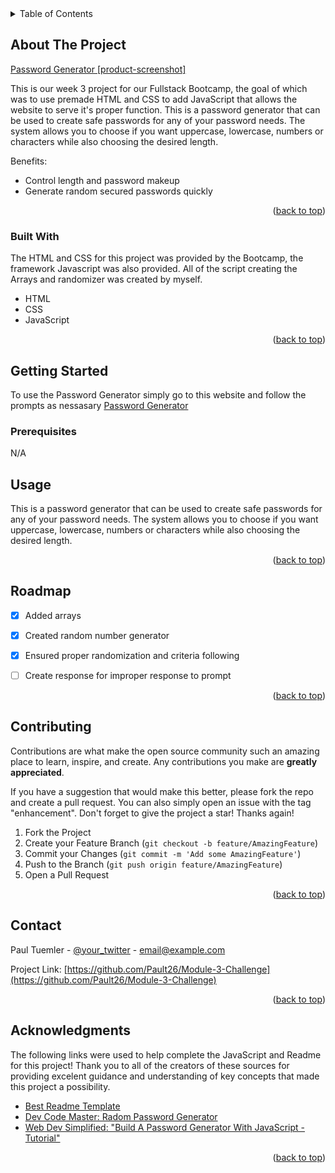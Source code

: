 
<details>
  <summary>Table of Contents</summary>
  <ol>
    <li>
      <a href="#about-the-project">About The Project</a>
      <ul>
        <li><a href="#built-with">Built With</a></li>
      </ul>
    </li>
    <li>
      <a href="#getting-started">Getting Started</a>
      <ul>
        <li><a href="#prerequisites">Prerequisites</a></li>
        <li><a href="#installation">Installation</a></li>
      </ul>
    </li>
    <li><a href="#usage">Usage</a></li>
    <li><a href="#roadmap">Roadmap</a></li>
    <li><a href="#contributing">Contributing</a></li>
    <li><a href="#license">License</a></li>
    <li><a href="#contact">Contact</a></li>
    <li><a href="#acknowledgments">Acknowledgments</a></li>
  </ol>
</details>



<!-- ABOUT THE PROJECT -->
## About The Project

[Password Generator [product-screenshot]](https://example.com)

This is our week 3 project for our Fullstack Bootcamp, the goal of which was to use premade HTML and CSS to add JavaScript that allows the website to serve it's proper function. This is a password generator that can be used to create safe passwords for any of your password needs. The system allows you to choose if you want uppercase, lowercase, numbers or characters while also choosing the desired length.

Benefits:
* Control length and password makeup
* Generate random secured passwords quickly


<p align="right">(<a href="#readme-top">back to top</a>)</p>



### Built With

The HTML and CSS for this project was provided by the Bootcamp, the framework Javascript was also provided. All of the script creating the Arrays and randomizer was created by myself.

* HTML
* CSS
* JavaScript


<p align="right">(<a href="#readme-top">back to top</a>)</p>



<!-- GETTING STARTED -->
## Getting Started

To use the Password Generator simply go to this website and follow the prompts as nessasary [Password Generator](https://example.com)

### Prerequisites

N/A

<!-- USAGE EXAMPLES -->
## Usage

This is a password generator that can be used to create safe passwords for any of your password needs. The system allows you to choose if you want uppercase, lowercase, numbers or characters while also choosing the desired length.


<p align="right">(<a href="#readme-top">back to top</a>)</p>



<!-- ROADMAP -->
## Roadmap

- [x] Added arrays
- [x] Created random number generator
- [x] Ensured proper randomization and criteria following
- [ ] Create response for improper response to prompt


<p align="right">(<a href="#readme-top">back to top</a>)</p>



<!-- CONTRIBUTING -->
## Contributing

Contributions are what make the open source community such an amazing place to learn, inspire, and create. Any contributions you make are **greatly appreciated**.

If you have a suggestion that would make this better, please fork the repo and create a pull request. You can also simply open an issue with the tag "enhancement".
Don't forget to give the project a star! Thanks again!

1. Fork the Project
2. Create your Feature Branch (`git checkout -b feature/AmazingFeature`)
3. Commit your Changes (`git commit -m 'Add some AmazingFeature'`)
4. Push to the Branch (`git push origin feature/AmazingFeature`)
5. Open a Pull Request


<p align="right">(<a href="#readme-top">back to top</a>)</p>



<!-- CONTACT -->
## Contact

Paul Tuemler - [@your_twitter](https://twitter.com/your_username) - email@example.com

Project Link: [https://github.com/Pault26/Module-3-Challenge](https://github.com/Pault26/Module-3-Challenge)


<p align="right">(<a href="#readme-top">back to top</a>)</p>



<!-- ACKNOWLEDGMENTS -->
## Acknowledgments

The following links were used to help complete the JavaScript and Readme for this project! Thank you to all of the creators of these sources for providing excelent guidance and understanding of key concepts that made this project a possibility.

* [Best Readme Template](https://choosealicense.com)
* [Dev Code Master: Radom Password Generator](https://dev.to/code_mystery/random-password-generator-using-javascript-6a)
* [Web Dev Simplified: "Build A Password Generator With JavaScript - Tutorial" ](https://www.youtube.com/watch?v=iKo9pDKKHnc)


<p align="right">(<a href="#readme-top">back to top</a>)</p>
